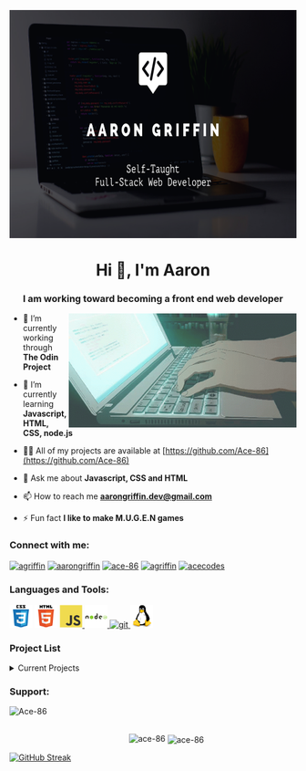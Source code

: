 

 
 <img align="center" width= 700px height= 400px  src="banner.png"></img>

<h1 align="center">Hi 👋, I'm Aaron </h1>
<h3 align="center">I am working toward becoming a front end web developer</h3>

 <img align="right" width= 400px height= 200px  src="typing1.gif"></img>

- 🔭 I’m currently working through **The Odin Project**

- 🌱 I’m currently learning **Javascript, HTML, CSS, node.js**

- 👨‍💻 All of my projects are available at [https://github.com/Ace-86](https://github.com/Ace-86)

- 💬 Ask me about **Javascript, CSS and HTML**

- 📫 How to reach me **aarongriffin.dev@gmail.com**

- ⚡ Fun fact **I like to make M.U.G.E.N games**


<h3 align="left">Connect with me:</h3>

<p align="left">
<a href="https://twitter.com/agriffin" target="blank"><img align="center" src="https://raw.githubusercontent.com/rahuldkjain/github-profile-readme-generator/master/src/images/icons/Social/twitter.svg" alt="agriffin" height="30" width="40" /></a>
<a href="https://linkedin.com/in/aarongriffin" target="blank"><img align="center" src="https://raw.githubusercontent.com/rahuldkjain/github-profile-readme-generator/master/src/images/icons/Social/linked-in-alt.svg" alt="aarongriffin" height="30" width="40" /></a>
<a href="https://stackoverflow.com/users/ace-86" target="blank"><img align="center" src="https://raw.githubusercontent.com/rahuldkjain/github-profile-readme-generator/master/src/images/icons/Social/stack-overflow.svg" alt="ace-86" height="30" width="40" /></a>
<a href="https://instagram.com/agriffin" target="blank"><img align="center" src="https://raw.githubusercontent.com/rahuldkjain/github-profile-readme-generator/master/src/images/icons/Social/instagram.svg" alt="agriffin" height="30" width="40" /></a>
<a href="https://www.youtube.com/c/acecodes" target="blank"><img align="center" src="https://raw.githubusercontent.com/rahuldkjain/github-profile-readme-generator/master/src/images/icons/Social/youtube.svg" alt="acecodes" height="30" width="40" /></a>
</p>

<h3 align="left">Languages and Tools:</h3>

<p align="left">
    
<a href="https://www.w3schools.com/css/" target="_blank" rel="noreferrer">
<img src="https://raw.githubusercontent.com/devicons/devicon/master/icons/css3/css3-original-wordmark.svg" alt="css3" width="40" height="40"/></a        
<a href="https://www.w3.org/html/" target="_blank" rel="noreferrer">
<img src="https://raw.githubusercontent.com/devicons/devicon/master/icons/html5/html5-original-wordmark.svg" alt="html5" width="40" height="40"/> </a> 
<a href="https://developer.mozilla.org/en-US/docs/Web/JavaScript" target="_blank" rel="noreferrer"> <img src="https://raw.githubusercontent.com/devicons/devicon/master/icons/javascript/javascript-original.svg" alt="javascript" width="40" height="40"/> </a>
<a href="https://nodejs.org" target="_blank" rel="noreferrer"> <img src="https://raw.githubusercontent.com/devicons/devicon/master/icons/nodejs/nodejs-original-wordmark.svg" alt="nodejs" width="40" height="40"/> </a>
    
    
<a href="https://git-scm.com/" target="_blank" rel="noreferrer"> 
<img src="https://www.vectorlogo.zone/logos/git-scm/git-scm-icon.svg" alt="git" width="40" height="40"/> </a> 
<a href="https://www.linux.org/" target="_blank" rel="noreferrer"> <img src="https://raw.githubusercontent.com/devicons/devicon/master/icons/linux/linux-original.svg" alt="linux" width="40" height="40"/> </a> 
    
</p>

### Project List

<details closed>
    <summary>Current Projects</summary>
    <ul>
        <li>- [x] Admin Dashboard </li>
        <li>- [x] Key-D</li>
         <li>- [x] Etch-A-Sketch</li>
          <li>- [x] Sign Up form</li>
          <li>- [x] Rock Paper Scissor</li>
          <li>- [x] Calculator App</li>
          <li>- [x] Library App</li>
          <li>- [x] Tic Tac Toe  </li>
          <li>- [x] Restaurant Page</li>
          <li>- [ ] To-Do list</li>
          <li>- [ ] Weather App</li>
          <li>- [ ] Recursion</li>
          <li>- [ ] Linked List</li>
          <li>- [ ] Binary Search Trees</li>
          <li>- [ ] Knights Travails</li>
          <li>- [ ] Unit Test</li>
          <li>- [ ] Battleship</li>
          <li>- [ ] CV Application</li>
          <li>- [ ] Memory Card</li>
          <li>- [ ] Shopping Cart</li>
          <li>- [ ] Photo Tagging App</li>
          <li>- [ ] Inventory Application</li>
          <li>- [ ] Forms and Deployment</li>
          <li>- [ ] Mini Message Board</li>
          <li>- [ ] Informational Site</li>
          <li>- [ ] Members Only</li>
          <li>- [ ] Blog API</li>
          <li>- [ ] Portfolio</li>
    </ul>
</details>


<h3 align="left">Support:</h3>

<p>

<a href="https://www.buymeacoffee.com/Ace-86"> <img align="left" src="https://cdn.buymeacoffee.com/buttons/v2/default-yellow.png" height="50" width="210" alt="Ace-86" /></a>

</p>

<br><br>

<p>

<img align="left" src="https://github-readme-stats.vercel.app/api/top-langs?username=ace-86&show_icons=true&locale=en&layout=compact" alt="ace-86" /></p>

<p>&nbsp;<img align="center" src="https://github-readme-stats.vercel.app/api?username=ace-86&show_icons=true&locale=en" alt="ace-86" /></p>


[![GitHub Streak](http://github-readme-streak-stats.herokuapp.com?user=Ace-86&theme=shades-of-purple&date_format=n%2Fj%5B%2FY%5D)](https://git.io/streak-stats)

